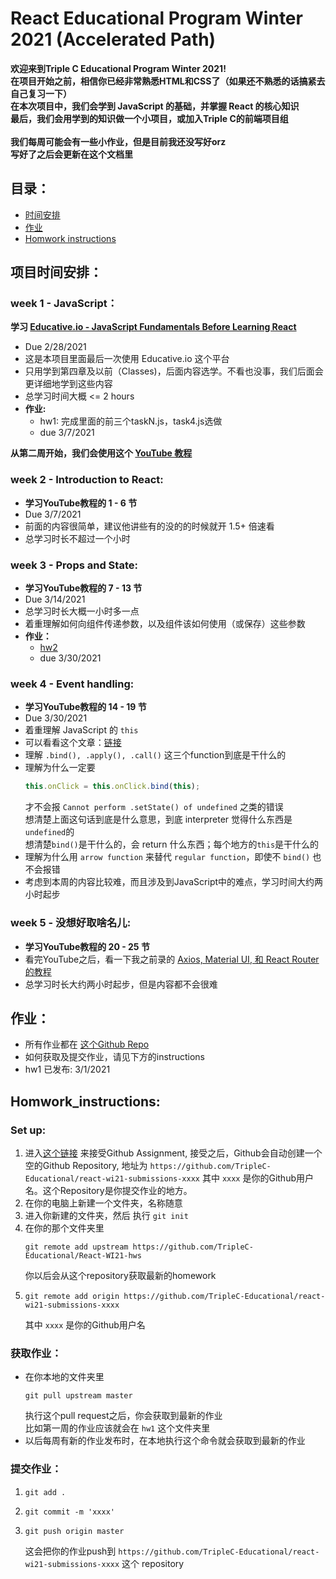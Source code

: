# React Educational Program Winter 2021 (Accelerated Path)

**欢迎来到Triple C Educational Program Winter 2021!**  
**在项目开始之前，相信你已经非常熟悉HTML和CSS了（如果还不熟悉的话搞紧去自己复习一下）**  
**在本次项目中，我们会学到 JavaScript 的基础，并掌握 React 的核心知识**  
**最后，我们会用学到的知识做一个小项目，或加入Triple C的前端项目组**  
<br>
**我们每周可能会有一些小作业，但是目前我还没写好orz**  
**写好了之后会更新在这个文档里** 

## 目录：
- [时间安排](#项目时间安排)
- [作业](#作业)
- [Homwork instructions](#Homwork_instructions)

## 项目时间安排：
### week 1 - JavaScript：
**学习 [Educative.io - JavaScript Fundamentals Before Learning React](https://www.educative.io/courses/javascript-fundamentals-before-learning-react)**
- Due 2/28/2021
- 这是本项目里面最后一次使用 Educative.io 这个平台
- 只用学到第四章及以前（Classes)，后面内容选学。不看也没事，我们后面会更详细地学到这些内容
- 总学习时间大概 <= 2 hours
- **作业:**
    - hw1: 完成里面的前三个taskN.js，task4.js选做
    - due 3/7/2021 

**从第二周开始，我们会使用这个 [YouTube 教程](https://www.youtube.com/watch?v=QFaFIcGhPoM&list=PLC3y8-rFHvwgg3vaYJgHGnModB54rxOk3&ab_channel=Codevolution)**
### week 2 - Introduction to React:
- **学习YouTube教程的 1 - 6 节**  
- Due 3/7/2021
- 前面的内容很简单，建议他讲些有的没的的时候就开 1.5+ 倍速看
- 总学习时长不超过一个小时

### week 3 - Props and State:
- **学习YouTube教程的 7 - 13 节**  
- Due 3/14/2021
- 总学习时长大概一小时多一点
- 着重理解如何向组件传递参数，以及组件该如何使用（或保存）这些参数
- **作业：**
    - [hw2](https://github.com/TripleC-Educational/React-WI21-hws/tree/master/hw2)
    - due 3/30/2021

### week 4 - Event handling:
- **学习YouTube教程的 14 - 19 节**  
- Due 3/30/2021
- 着重理解 JavaScript 的 ```this```
- 可以看看这个文章：[链接](https://www.javascripttutorial.net/javascript-this/)
- 理解 ```.bind(), .apply(), .call()``` 这三个function到底是干什么的
- 理解为什么一定要
    ```javascript
    this.onClick = this.onClick.bind(this);
    ```
    才不会报 ```Cannot perform .setState() of undefined``` 之类的错误  
    想清楚上面这句话到底是什么意思，到底 interpreter 觉得什么东西是```undefined```的  
    想清楚```bind()```是干什么的，会 return 什么东西；每个地方的```this```是干什么的
- 理解为什么用 ```arrow function``` 来替代 ```regular function```，即使不 ```bind()``` 也不会报错
- 考虑到本周的内容比较难，而且涉及到JavaScript中的难点，学习时间大约两小时起步


### week 5 - 没想好取啥名儿:
- **学习YouTube教程的 20 - 25 节**  
- 看完YouTube之后，看一下我之前录的 [Axios, Material UI, 和 React Router 的教程](https://drive.google.com/file/d/1qfohK3fd6cu3AfuOaqx1CtFZw2rXGfYR/view?usp=sharing)
- 总学习时长大约两小时起步，但是内容都不会很难  

## 作业：
 - 所有作业都在 [这个Github Repo](https://github.com/TripleC-Educational/React-WI21-hws)
 - 如何获取及提交作业，请见下方的instructions
 - hw1 已发布: 3/1/2021

## Homwork_instructions: 
### Set up:
1. 进入[这个链接](https://classroom.github.com/a/efxXn9i9) 来接受Github Assignment, 接受之后，Github会自动创建一个空的Github Repository, 地址为 ```https://github.com/TripleC-Educational/react-wi21-submissions-xxxx``` 其中 ```xxxx``` 是你的Github用户名。这个Repository是你提交作业的地方。
2. 在你的电脑上新建一个文件夹，名称随意
3. 进入你新建的文件夹，然后 执行 ```git init```
4. 
    在你的那个文件夹里
    ```
    git remote add upstream https://github.com/TripleC-Educational/React-WI21-hws
    ```
    你以后会从这个repository获取最新的homework
5. 
    ```
    git remote add origin https://github.com/TripleC-Educational/react-wi21-submissions-xxxx
    ```
    其中 ```xxxx``` 是你的Github用户名

### 获取作业：
- 在你本地的文件夹里
    ```
    git pull upstream master
    ```
    执行这个pull request之后，你会获取到最新的作业  
    比如第一周的作业应该就会在 ```hw1``` 这个文件夹里
- 以后每周有新的作业发布时，在本地执行这个命令就会获取到最新的作业

### 提交作业：
1. 
    ```
    git add .
    ```
2. 
    ```
    git commit -m 'xxxx'
    ```
3. 
    ```
    git push origin master
    ```
    这会把你的作业push到 ```https://github.com/TripleC-Educational/react-wi21-submissions-xxxx``` 这个 repository